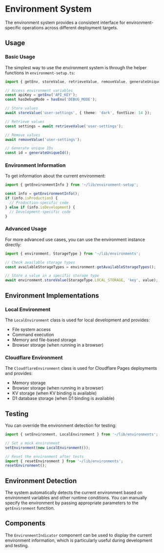 # Environment System

The environment system provides a consistent interface for environment-specific operations across different deployment targets.

## Usage

### Basic Usage

The simplest way to use the environment system is through the helper functions in `environment-setup.ts`:

```typescript
import { getEnv, storeValue, retrieveValue, removeValue, generateUniqueId } from '~/lib/environment-setup';

// Access environment variables
const apiKey = getEnv('API_KEY');
const hasDebugMode = hasEnv('DEBUG_MODE');

// Store values
await storeValue('user-settings', { theme: 'dark', fontSize: 14 });

// Retrieve values
const settings = await retrieveValue('user-settings');

// Remove values
await removeValue('user-settings');

// Generate unique IDs
const id = generateUniqueId();
```

### Environment Information

To get information about the current environment:

```typescript
import { getEnvironmentInfo } from '~/lib/environment-setup';

const info = getEnvironmentInfo();
if (info.isProduction) {
  // Production-specific code
} else if (info.isDevelopment) {
  // Development-specific code
}
```

### Advanced Usage

For more advanced use cases, you can use the environment instance directly:

```typescript
import { environment, StorageType } from '~/lib/environments';

// Check available storage types
const availableStorageTypes = environment.getAvailableStorageTypes();

// Store a value in a specific storage type
await environment.storeValue(StorageType.LOCAL_STORAGE, 'key', value);
```

## Environment Implementations

### Local Environment

The `LocalEnvironment` class is used for local development and provides:
- File system access
- Command execution
- Memory and file-based storage
- Browser storage (when running in a browser)

### Cloudflare Environment

The `CloudflareEnvironment` class is used for Cloudflare Pages deployments and provides:
- Memory storage
- Browser storage (when running in a browser)
- KV storage (when KV binding is available)
- D1 database storage (when D1 binding is available)

## Testing

You can override the environment detection for testing:

```typescript
import { setEnvironment, LocalEnvironment } from '~/lib/environments';

// Set a mock environment
setEnvironment(new LocalEnvironment());

// Reset the environment after tests
import { resetEnvironment } from '~/lib/environments';
resetEnvironment();
```

## Environment Detection

The system automatically detects the current environment based on environment variables and other runtime conditions. You can manually specify the environment by passing appropriate parameters to the `getEnvironment` function.

## Components

The `EnvironmentIndicator` component can be used to display the current environment information, which is particularly useful during development and testing. 